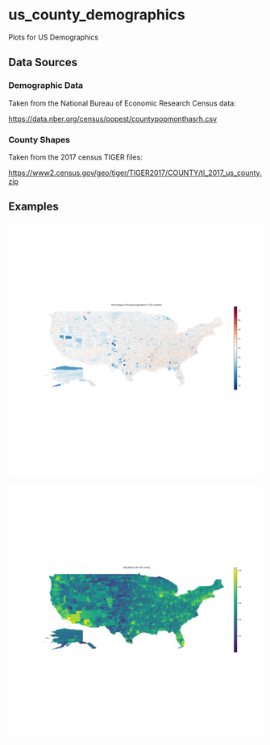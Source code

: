 # us_county_demographics
Plots for US Demographics


## Data Sources
### Demographic Data

Taken from the National Bureau of Economic Research Census data: 

https://data.nber.org/census/popest/countypopmonthasrh.csv

### County Shapes
Taken from the 2017 census TIGER files:

https://www2.census.gov/geo/tiger/TIGER2017/COUNTY/tl_2017_us_county.zip

## Examples

![female_percentage](https://github.com/wendli01/us_county_demographics/blob/master/out/female_percentage.png)

![population](https://github.com/wendli01/us_county_demographics/blob/master/out/population.png)
